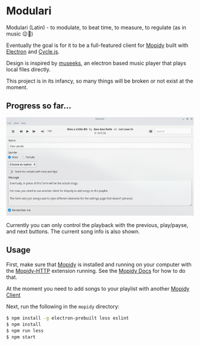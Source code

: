 # Modulari

Modulari (Latin) - to modulate, to beat time, to measure, to regulate (as in music :wink::musical_note:)

Eventually the goal is for it to be a full-featured client for [Mopidy](https://www.mopidy.com) built with [Electron](http://electron.atom.io) and [Cycle.js](http://cycle.js.org).

Design is inspired by [museeks](https://github.com/KeitIG/museeks), an electron based music player that plays local files directly.

This project is in its infancy, so many things will be broken or not exist at the moment.

## Progress so far...
![Mopidy-v0.0.1-1](screenshots/Mopidy-v0.0.1-1.png)

Currently you can only control the playback with the previous, play/payse, and next buttons. The current song info is also shown.

## Usage
First, make sure that [Mopidy](https://www.mopidy.com) is installed and running on your computer with the [Mopidy-HTTP](https://docs.mopidy.com/en/latest/ext/http/) extension running. See the [Mopidy Docs](https://docs.mopidy.com/en/latest/) for how to do that.

At the moment you need to add songs to your playlist with another [Mopidy Client](https://docs.mopidy.com/en/latest/clients/http/)

Next, run the following in the `mopidy` directory:

```sh
$ npm install -g electron-prebuilt less eslint
$ npm install
$ npm run less
$ npm start
```
